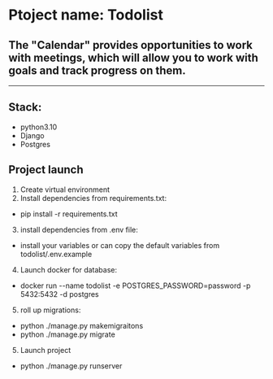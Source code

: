 # Ptoject name: Todolist 
## The "Calendar" provides opportunities to work with meetings, which will allow you to work with goals and track progress on them.
******
## Stack:
- python3.10
- Django
- Postgres

## Project launch
1. Create virtual environment
2. Install dependencies from requirements.txt:
- pip install -r requirements.txt
3. install dependencies from .env file:
- install your variables or can copy the default variables from todolist/.env.example
4. Launch docker for database:
- docker run --name todolist -e POSTGRES_PASSWORD=password -p 5432:5432 -d postgres
5. roll up migrations:
- python ./manage.py makemigraitons
- python ./manage.py migrate
5. Launch project
- python ./manage.py runserver